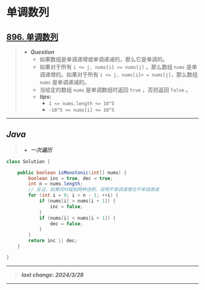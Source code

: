 # 单调数列

## [896. 单调数列](https://leetcode.cn/problems/monotonic-array/)

> - ***Question***
>   - 如果数组是单调递增或单调递减的，那么它是单调的。
>   - 如果对于所有 `i <= j, nums[i] <= nums[j]` ，那么数组 `nums` 是单调递增的。如果对于所有 `i <= j, nums[i]> = nums[j]`，那么数组 `nums` 是单调递减的。
>   - 当给定的数组 `nums` 是单调数组时返回 `true` ，否则返回 `false` 。
>   - ***tips:***
>     - `1 <= nums.length <= 10^5`
>     - `-10^5 <= nums[i] <= 10^5`

---

## *Java*

> - ***一次遍历***

```java
class Solution {

    public boolean isMonotonic(int[] nums) {
        boolean inc = true, dec = true;
        int n = nums.length;
        // 反证，如果同时碰到两种违例，说明不单调递增也不单调递减
        for (int i = 0; i < n - 1; ++i) {
            if (nums[i] > nums[i + 1]) {
                inc = false;
            }
            if (nums[i] < nums[i + 1]) {
                dec = false;
            }
        }
        return inc || dec;
    }

}
```

---

> ***last change: 2024/3/28***

---
